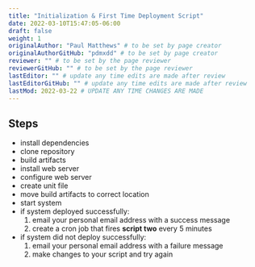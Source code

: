 ```yaml
---
title: "Initialization & First Time Deployment Script"
date: 2022-03-10T15:47:05-06:00
draft: false
weight: 1
originalAuthor: "Paul Matthews" # to be set by page creator
originalAuthorGitHub: "pdmxdd" # to be set by page creator
reviewer: "" # to be set by the page reviewer
reviewerGitHub: "" # to be set by the page reviewer
lastEditor: "" # update any time edits are made after review
lastEditorGitHub: "" # update any time edits are made after review
lastMod: 2022-03-22 # UPDATE ANY TIME CHANGES ARE MADE
---
```


## Steps

- install dependencies
- clone repository
- build artifacts
- install web server
- configure web server
- create unit file
- move build artifacts to correct location
- start system
- if system deployed successfully:
  1. email your personal email address with a success message
  1. create a cron job that fires **script two** every 5 minutes
- if system did not deploy successfully:
  1. email your personal email address with a failure message
  2. make changes to your script and try again
